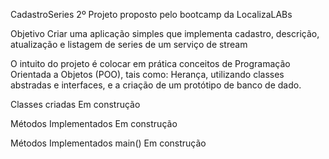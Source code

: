 CadastroSeries
2º Projeto proposto pelo bootcamp da LocalizaLABs

Objetivo
Criar uma aplicação simples que implementa cadastro, descrição, atualização e listagem de series de um serviço de stream

O intuito do projeto é colocar em prática conceitos de Programação Orientada a Objetos (POO), tais como: Herança, utilizando classes abstradas e interfaces, e a criação de um protótipo de banco de dado.

Classes criadas
Em construção

Métodos Implementados
Em construção

Métodos Implementados main()
Em construção
